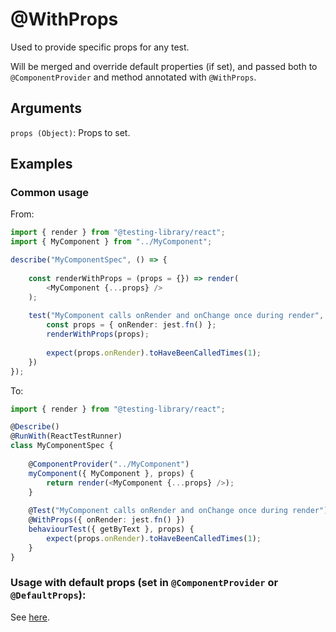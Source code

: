 # @WithProps

Used to provide specific props for any test.

Will be merged and override default properties (if set), and passed both to `@ComponentProvider` and method annotated with `@WithProps`.

## Arguments

`props (Object)`: Props to set.

## Examples

### Common usage

From:

```typescript jsx
import { render } from "@testing-library/react";
import { MyComponent } from "../MyComponent";

describe("MyComponentSpec", () => {
    
    const renderWithProps = (props = {}) => render(
        <MyComponent {...props} />
    );
    
    test("MyComponent calls onRender and onChange once during render", () => {
        const props = { onRender: jest.fn() };
        renderWithProps(props);
        
        expect(props.onRender).toHaveBeenCalledTimes(1);
    })
});
```

To:

```typescript jsx
import { render } from "@testing-library/react";

@Describe()
@RunWith(ReactTestRunner)
class MyComponentSpec {
    
    @ComponentProvider("../MyComponent")
    myComponent({ MyComponent }, props) {
        return render(<MyComponent {...props} />);
    }
    
    @Test("MyComponent calls onRender and onChange once during render")
    @WithProps({ onRender: jest.fn() })
    behaviourTest({ getByText }, props) {
        expect(props.onRender).toHaveBeenCalledTimes(1);
    }
}
```

### Usage with default props (set in `@ComponentProvider` or `@DefaultProps`):

See [here](https://github.com/vitalishapovalov/jest-decorated/blob/master/docs/react/DefaultProps.md).
